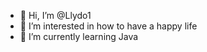 - 👋 Hi, I’m @Llydo1
- 👀 I’m interested in how to have a happy life
- 🌱 I’m currently learning Java

<!---
Llydo1/Llydo1 is a ✨ special ✨ repository because its `README.md` (this file) appears on your GitHub profile.
You can click the Preview link to take a look at your changes.
--->
